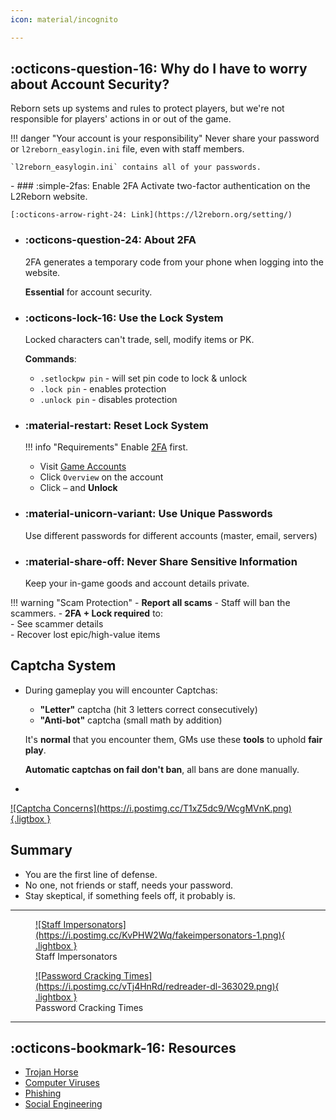 ```yaml
---
icon: material/incognito

---
```




## :octicons-question-16: Why do I have to worry about Account Security?

Reborn sets up systems and rules to protect players, but we're not responsible for players' 
actions in or out of the game.


!!! danger "Your account is your responsibility"
    Never share your password or `l2reborn_easylogin.ini` file, even with staff members.
    
    `l2reborn_easylogin.ini` contains all of your passwords. 


<div class="grid cards" markdown>
- ### :simple-2fas: Enable 2FA
    Activate two-factor authentication on the L2Reborn website.    

    [:octicons-arrow-right-24: Link](https://l2reborn.org/setting/)

- ### :octicons-question-24: About 2FA

    2FA generates a temporary code from your phone when logging into the website.
    
    **Essential** for account security.

- ### :octicons-lock-16: Use the Lock System
    Locked characters can't trade, sell, modify items or PK.

    **Commands**:

    - `.setlockpw pin` - will set pin code to lock & unlock 
    - `.lock pin` - enables protection
    - `.unlock pin` - disables protection


- ### :material-restart: Reset Lock System
    !!! info "Requirements"
        Enable [2FA](https://l2reborn.org/setting) first.
    
    - Visit [Game Accounts](https://l2reborn.org/game-account/)
    - Click `Overview` on the account
    - Click `⋯` and **Unlock**

- ### :material-unicorn-variant: Use Unique Passwords
    Use different passwords for different accounts (master, email, servers)

- ### :material-share-off: Never Share Sensitive Information
    Keep your in-game goods and account details private.



</div>

!!! warning "Scam Protection"
    - **Report all scams** - Staff will ban the scammers.
    - **2FA + Lock required** to:  
        - See scammer details  
        - Recover lost epic/high-value items  

## Captcha System
<div class="grid cards" markdown>

- During gameplay you will encounter Captchas:

    - **"Letter"** captcha (hit 3 letters correct consecutively)
    - **"Anti-bot"** captcha (small math by addition)

    It's **normal** that you encounter them, GMs use these **tools** to uphold **fair play**.

    **Automatic captchas on fail don't ban**, all bans are done manually.

- <figure markdown="span">
<a href="https://postimg.cc/wyWWSdZy">
![Captcha Concerns](https://i.postimg.cc/T1xZ5dc9/WcgMVnK.png){.ligtbox }
</a>
</figure>
</div>

## Summary

- You are the first line of defense.
- No one, not friends or staff, needs your password.
- Stay skeptical, if something feels off, it probably is.

<hr class="divider">

<div class="grid cards" markdown>

<figure markdown="span">
    <a href="https://postimg.cc/KvPHW2Wq">
        ![Staff Impersonators](https://i.postimg.cc/KvPHW2Wq/fakeimpersonators-1.png){ .lightbox }
    </a>
<figcaption>Staff Impersonators</figcaption>
</figure>

<figure markdown="span">
    <a href="https://postimg.cc/fScz8JTH">
        ![Password Cracking Times](https://i.postimg.cc/vTj4HnRd/redreader-dl-363029.png){ .lightbox }
    </a>
<figcaption>Password Cracking Times</figcaption>
</figure>

</div>

<hr class="divider">


## :octicons-bookmark-16: Resources

- [Trojan Horse](https://computer.howstuffworks.com/trojan-horse.htm?s1sid=p72jxahoyuw542hapz3ymntx&srch_tag=cr5h2zidpuzx5tq2happ4z4nbvrw2ac4)
- [Computer Viruses](https://computer.howstuffworks.com/virus.htm?s1sid=eel1e9ghs7mx46h94ct1qipt&srch_tag=zxjxanufcg27gc3f5j5suqausw7tl6lw)
- [Phishing](https://computer.howstuffworks.com/phishing.htm)
- [Social Engineering](https://www.okta.com/identity-101/social-engineering/)


